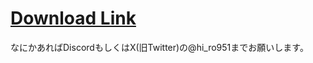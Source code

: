 # [Download Link](https://github.com/hr951/Team-AllChat-v1.0.0/releases/tag/Released)

なにかあればDiscordもしくはX(旧Twitter)の@hi_ro951までお願いします。
